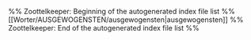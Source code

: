 %% Zoottelkeeper: Beginning of the autogenerated index file list  %%
 [[Worter/AUSGEWOGENSTEN/ausgewogensten|ausgewogensten]]
%% Zoottelkeeper: End of the autogenerated index file list  %%
